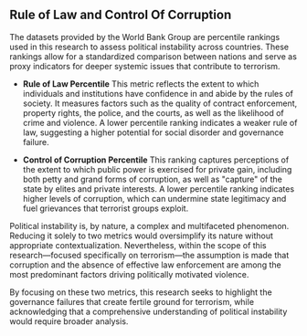 
## Rule of Law and Control Of Corruption

The datasets provided by the World Bank Group are percentile rankings used in this research to assess political instability across countries. These rankings allow for a standardized comparison between nations and serve as proxy indicators for deeper systemic issues that contribute to terrorism.

- **Rule of Law Percentile**
    This metric reflects the extent to which individuals and institutions have confidence in and abide by the rules of society. It measures factors such as the quality of contract enforcement, property rights, the police, and the courts, as well as the likelihood of crime and violence. A lower percentile ranking indicates a weaker rule of law, suggesting a higher potential for social disorder and governance failure.

- **Control of Corruption Percentile**
    This ranking captures perceptions of the extent to which public power is exercised for private gain, including both petty and grand forms of corruption, as well as "capture" of the state by elites and private interests. A lower percentile ranking indicates higher levels of corruption, which can undermine state legitimacy and fuel grievances that terrorist groups exploit.

Political instability is, by nature, a complex and multifaceted phenomenon. Reducing it solely to two metrics would oversimplify its nature without appropriate contextualization. Nevertheless, within the scope of this research—focused specifically on terrorism—the assumption is made that corruption and the absence of effective law enforcement are among the most predominant factors driving politically motivated violence.

By focusing on these two metrics, this research seeks to highlight the governance failures that create fertile ground for terrorism, while acknowledging that a comprehensive understanding of political instability would require broader analysis.